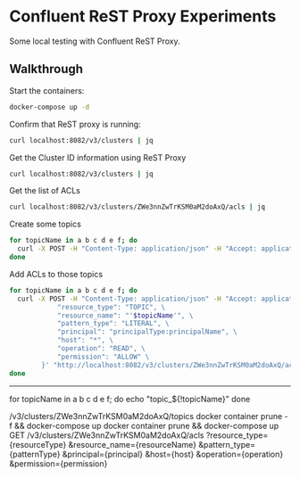 # Confluent ReST Proxy Experiments

Some local testing with Confluent ReST Proxy.

## Walkthrough

Start the containers:

```bash
docker-compose up -d
```

Confirm that ReST proxy is running:

```bash
curl localhost:8082/v3/clusters | jq
```

Get the Cluster ID information using ReST Proxy

```bash
curl localhost:8082/v3/clusters | jq
```

Get the list of ACLs

```bash
curl localhost:8082/v3/clusters/ZWe3nnZwTrKSM0aM2doAxQ/acls | jq
```

Create some topics

```bash
for topicName in a b c d e f; do
  curl -X POST -H "Content-Type: application/json" -H "Accept: application/json" --data '{"topic_name": "topic_'$topicName'", "partitions_count": 3, "replication_factor": 3}' "http://localhost:8082/v3/clusters/ZWe3nnZwTrKSM0aM2doAxQ/topics"
done 
```

Add ACLs to those topics

```bash
for topicName in a b c d e f; do
  curl -X POST -H "Content-Type: application/json" -H "Accept: application/json" --data '{ \
            "resource_type": "TOPIC", \
            "resource_name": "'$topicName'", \
            "pattern_type": "LITERAL", \
            "principal": "principalType:principalName", \
            "host": "*", \
            "operation": "READ", \
            "permission": "ALLOW" \
        }' "http://localhost:8082/v3/clusters/ZWe3nnZwTrKSM0aM2doAxQ/acls"
done 
```


------


for topicName in a b c d e f; do
  echo "topic_${!topicName}"
done

/v3/clusters/ZWe3nnZwTrKSM0aM2doAxQ/topics
docker container prune -f && docker-compose up
docker container prune && docker-compose up
GET /v3/clusters/ZWe3nnZwTrKSM0aM2doAxQ/acls
?resource_type={resourceType}
&resource_name={resourceName}
&pattern_type={patternType}
&principal={principal}
&host={host}
&operation={operation}
&permission={permission}